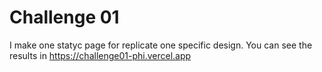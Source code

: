 # Challenge 01

I make one statyc page for replicate one specific design.
You can see the results in https://challenge01-phi.vercel.app